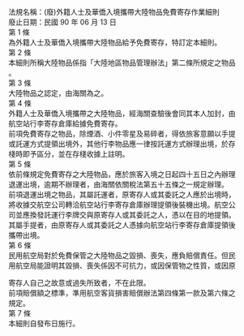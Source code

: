 法規名稱：(廢)外籍人士及華僑入境攜帶大陸物品免費寄存作業細則  
廢止日期：民國 90 年 06 月 13 日  
第 1 條  
為外籍人士及華僑入境攜帶大陸物品給予免費寄存，特訂定本細則。  
第 2 條  
本細則所稱大陸物品係指「大陸地區物品管理辦法」第二條所規定之物品  
。  
第 3 條  
大陸物品之認定，由海關為之。  
第 4 條  
外籍人士及華僑入境攜帶之大陸物品，經海關查驗後會同其本人加封，由  
航空站行李寄存倉庫給據免費寄存。  
前項免費寄存之物品，除煙酒、小件零星及易碎者，得依旅客意願以手提  
或託運方式提領出境外，其他行李物品應一律按託運方式辦理出境，於存  
棧時即予區分，並在存棧收據上註明。  
第 5 條  
依前條規定免費寄存之大陸物品，應於旅客入境之日起四十五日之內辦理  
退運出境，逾期不辦理者，由海關依關稅法第五十五條之一規定辦理。  
前項退運出境之物品，其屬託運者，原寄存人或其委託之人應於出境時，  
將收據交航空公司轉洽航空站行李寄存倉庫辦理提領後裝機出境。航空公  
司並應換發託運行李牌交與原寄存人或其委託之人，憑以在目的地提領。  
其屬手提者，由原寄存人或其委託之人憑據向航空站行李寄存倉庫提領後  
攜帶出境。  
第 6 條  
民用航空局對於免費保管之大陸物品之毀損、喪失，應負賠償責任。但民  
用航空局能證明其毀損、喪失係因不可抗力，或因保管物之性質，或因原  


寄存人自己之故意或過失所致者，不在此限。  
前項賠償額之標準，準用航空客貨損害賠償辦法第四條第一款及第六條之  
規定。  
第 7 條  
本細則自發布日施行。  


